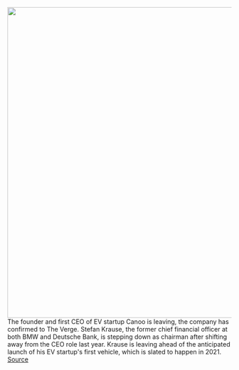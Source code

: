 <img src='https://cdn.vox-cdn.com/thumbor/_JbDx-KY9u1vdamppocNqtGBf58=/0x0:1920x1080/1200x800/filters:focal(807x387:1113x693)/cdn.vox-cdn.com/uploads/chorus_image/image/66955132/canoo_Design_Exterior_02.0.jpg' width='700px' /><br/>
The founder and first CEO of EV startup Canoo is leaving, the company has confirmed to The Verge. Stefan Krause, the former chief financial officer at both BMW and Deutsche Bank, is stepping down as chairman after shifting away from the CEO role last year. Krause is leaving ahead of the anticipated launch of his EV startup's first vehicle, which is slated to happen in 2021.
<a href='https://www.theverge.com/2020/6/18/21277248/canoo-ev-startup-stefan-krause-leaving-evelozcity'> Source <a/>